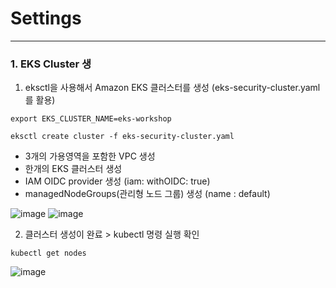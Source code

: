 # Settings

--- 
### 1. EKS Cluster 생
1. eksctl을 사용해서 Amazon EKS 클러스터를 생성 (eks-security-cluster.yaml를 활용)
```
export EKS_CLUSTER_NAME=eks-workshop

eksctl create cluster -f eks-security-cluster.yaml
```
- 3개의 가용영역을 포함한 VPC 생성
- 한개의 EKS 클러스터 생성
- IAM OIDC provider 생성 (iam: withOIDC: true)
- managedNodeGroups(관리형 노드 그룹) 생성 (name : default)

![image](https://github.com/devhyunuk/eks-security/assets/49749510/b7c77f3f-f480-4fd3-a1cc-13c8b3a99576)
![image](https://github.com/devhyunuk/eks-security/assets/49749510/127b3ad2-5487-40e8-991e-b0f60e44dcc3)

2. 클러스터 생성이 완료 > kubectl 명령 실행 확인
```
kubectl get nodes
```
![image](https://github.com/devhyunuk/eks-security/assets/49749510/4d9255cf-59ef-437e-a1a7-8a0a68f431ac)


